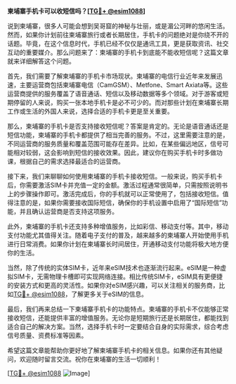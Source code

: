 **柬埔寨手机卡可以收短信吗？[[TG💪+ @esim1088](https://t.me/s/esim1088)]**

说到柬埔寨，很多人可能会想到吴哥窟的神秘与壮丽，或是湄公河畔的悠闲生活。然而，如果你计划前往柬埔寨旅行或者长期居住，手机卡的问题绝对是你绕不开的话题。毕竟，在这个信息时代，手机已经不仅仅是通讯工具，更是获取资讯、社交互动的重要媒介。那么问题来了：柬埔寨的手机卡到底能不能收短信呢？这篇文章就来详细解答这个问题。

首先，我们需要了解柬埔寨的手机卡市场现状。柬埔寨的电信行业近年来发展迅速，主要运营商包括柬埔寨电信（CamGSM）、Metfone、Smart Axiata等。这些运营商提供的服务覆盖了语音通话、短信以及移动数据等多个领域。对于游客或短期停留的人来说，购买一张本地手机卡是必不可少的。而对那些计划在柬埔寨长期工作或生活的外国人来说，选择合适的手机卡更是至关重要。

那么，柬埔寨的手机卡是否支持接收短信呢？答案是肯定的。无论是语音通话还是短信功能，柬埔寨的手机卡都提供了相当完善的服务。不过，这里需要注意的是，不同运营商的服务质量和覆盖范围可能存在差异。比如，在某些偏远地区，信号可能相对较弱，这会影响到短信的接收效果。因此，建议你在购买手机卡时多做功课，根据自己的需求选择最适合的运营商。

接下来，我们来聊聊如何使用柬埔寨的手机卡接收短信。一般来说，购买手机卡后，你需要激活SIM卡并充值一定的金额。激活过程通常很简单，只需按照说明书上的步骤操作即可。激活完成后，你的手机就可以正常使用了，包括接收短信。值得注意的是，如果你需要接收国际短信，确保你的手机设置中启用了“国际短信”功能，并且确认运营商是否支持这项服务。

此外，柬埔寨的手机卡还支持多种增值服务，比如彩信、移动支付等。其中，移动支付功能尤其值得关注。随着电子支付的普及，越来越多的柬埔寨人开始使用手机进行日常消费。如果你计划在柬埔寨长时间居住，开通移动支付功能将极大地方便你的生活。

当然，除了传统的实体SIM卡，近年来eSIM技术也逐渐流行起来。eSIM是一种虚拟SIM卡，无需物理卡槽即可实现网络连接。相比传统SIM卡，eSIM具有更便捷的安装方式和更高的灵活性。如果你对eSIM感兴趣，可以关注相关的服务商，比如[TG💪+ @esim1088](https://t.me/s/esim1088)，了解更多关于eSIM的信息。

最后，我们再来总结一下柬埔寨手机卡的功能特点。柬埔寨的手机卡不仅能够正常接收短信，还能提供丰富的增值服务。无论你是短期旅行还是长期居住，都能找到适合自己的解决方案。当然，选择手机卡时一定要结合自身的实际需求，综合考虑信号质量、资费标准等因素。

希望这篇文章能帮助你更好地了解柬埔寨手机卡的相关信息。如果你还有其他疑问，欢迎随时留言交流。祝你在柬埔寨的生活一切顺利！

[[TG💪+ @esim1088](https://t.me/s/esim1088) ![Image](https://i.postimg.cc/4NQfJmqS/Snipaste-2025-05-13-00-14-12.png)]